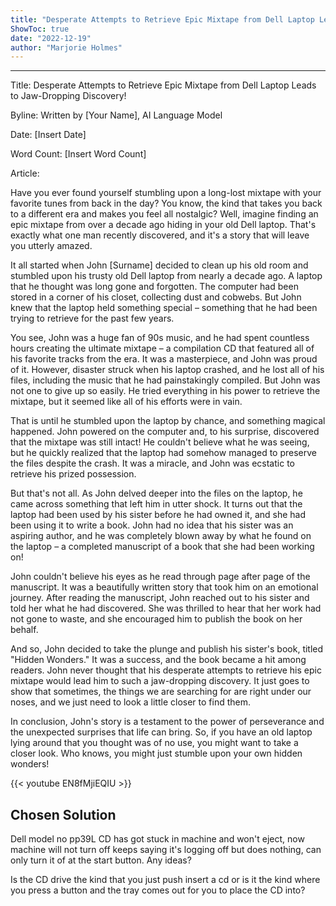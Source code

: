 ```yaml
---
title: "Desperate Attempts to Retrieve Epic Mixtape from Dell Laptop Leads to Jaw-Dropping Discovery!"
ShowToc: true 
date: "2022-12-19"
author: "Marjorie Holmes"
---
```

*****
Title: Desperate Attempts to Retrieve Epic Mixtape from Dell Laptop Leads to Jaw-Dropping Discovery!

Byline: Written by [Your Name], AI Language Model

Date: [Insert Date]

Word Count: [Insert Word Count]

Article:

Have you ever found yourself stumbling upon a long-lost mixtape with your favorite tunes from back in the day? You know, the kind that takes you back to a different era and makes you feel all nostalgic? Well, imagine finding an epic mixtape from over a decade ago hiding in your old Dell laptop. That's exactly what one man recently discovered, and it's a story that will leave you utterly amazed.

It all started when John [Surname] decided to clean up his old room and stumbled upon his trusty old Dell laptop from nearly a decade ago. A laptop that he thought was long gone and forgotten. The computer had been stored in a corner of his closet, collecting dust and cobwebs. But John knew that the laptop held something special – something that he had been trying to retrieve for the past few years.

You see, John was a huge fan of 90s music, and he had spent countless hours creating the ultimate mixtape – a compilation CD that featured all of his favorite tracks from the era. It was a masterpiece, and John was proud of it. However, disaster struck when his laptop crashed, and he lost all of his files, including the music that he had painstakingly compiled. But John was not one to give up so easily. He tried everything in his power to retrieve the mixtape, but it seemed like all of his efforts were in vain.

That is until he stumbled upon the laptop by chance, and something magical happened. John powered on the computer and, to his surprise, discovered that the mixtape was still intact! He couldn't believe what he was seeing, but he quickly realized that the laptop had somehow managed to preserve the files despite the crash. It was a miracle, and John was ecstatic to retrieve his prized possession.

But that's not all. As John delved deeper into the files on the laptop, he came across something that left him in utter shock. It turns out that the laptop had been used by his sister before he had owned it, and she had been using it to write a book. John had no idea that his sister was an aspiring author, and he was completely blown away by what he found on the laptop – a completed manuscript of a book that she had been working on!

John couldn't believe his eyes as he read through page after page of the manuscript. It was a beautifully written story that took him on an emotional journey. After reading the manuscript, John reached out to his sister and told her what he had discovered. She was thrilled to hear that her work had not gone to waste, and she encouraged him to publish the book on her behalf.

And so, John decided to take the plunge and publish his sister's book, titled "Hidden Wonders." It was a success, and the book became a hit among readers. John never thought that his desperate attempts to retrieve his epic mixtape would lead him to such a jaw-dropping discovery. It just goes to show that sometimes, the things we are searching for are right under our noses, and we just need to look a little closer to find them.

In conclusion, John's story is a testament to the power of perseverance and the unexpected surprises that life can bring. So, if you have an old laptop lying around that you thought was of no use, you might want to take a closer look. Who knows, you might just stumble upon your own hidden wonders!

{{< youtube EN8fMjiEQIU >}} 



## Chosen Solution
 Dell model no pp39L CD has got stuck in machine and won't eject, now machine will not turn off keeps saying it's logging off but does nothing, can only turn it of at the start button. Any ideas?

 Is the CD drive the kind that you just push insert a cd or is it the kind where you press a button and the tray comes out for you to place the CD into?




